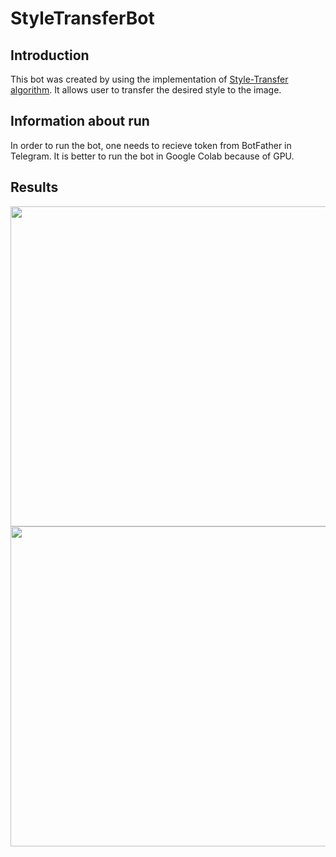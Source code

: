 # StyleTransferBot
## Introduction
This bot was created by using the implementation of [Style-Transfer algorithm](https://arxiv.org/abs/1508.06576). It allows user to transfer the desired style to the image. 
## Information about run
In order to run the bot, one needs to recieve token from BotFather in Telegram. It is better to run the bot in Google Colab because of GPU.
## Results
<img src='https://i.gyazo.com/5ba9610888f2bd05be6d797cf8a2cd5c.png' width='512' height='512'/> <img src='https://i.gyazo.com/dc357b37b4be5ce12a95559a1f4a40bb.png' width='512' height='512'/>


